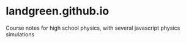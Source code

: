 # landgreen.github.io
Course notes for high school physics, with several javascript physics simulations
